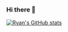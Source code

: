 ### Hi there 👋

<!--
**s3781009/s3781009** is a ✨ _special_ ✨ repository because its `README.md` (this file) appears on your GitHub profile.

Here are some ideas to get you started:

- 🔭 I’m currently working on ...
- 🌱 I’m currently learning ...
- 👯 I’m looking to collaborate on ...
- 🤔 I’m looking for help with ...
- 💬 Ask me about ...
- 📫 How to reach me: ...
- 😄 Pronouns: ...
- ⚡ Fun fact: ...
-->

[![Ryan's GitHub stats](https://github-readme-stats.vercel.app/api?username=s3781009&show_icons=true&theme=tokyo)](https://github.com/anuraghazra/github-readme-stats)
